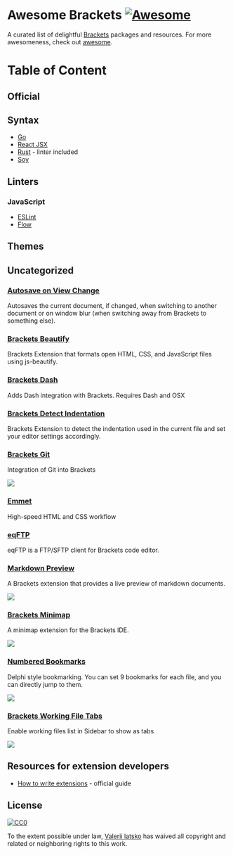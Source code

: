 # Awesome Brackets [![Awesome](https://cdn.rawgit.com/sindresorhus/awesome/d7305f38d29fed78fa85652e3a63e154dd8e8829/media/badge.svg)](https://github.com/sindresorhus/awesome)

A curated list of delightful [Brackets](https://brackets.io/) packages and resources. For more awesomeness, check out [awesome](https://github.com/sindresorhus/awesome).

# Table of Content

## Official

## Syntax

- [Go](https://github.com/devinceble/brackets-go)
- [React JSX](https://github.com/apla/brackets-jsx)
- [Rust](https://github.com/rrandom/Brackets-Rust-IDE) - linter included
- [Soy](https://github.com/bogyo/SOY-brackets)

## Linters

### JavaScript

- [ESLint](https://github.com/fdecampredon/brackets-eslint)
- [Flow](https://github.com/Wikunia/brackets-flow-lint)

## Themes

## Uncategorized

### [Autosave on View Change](https://github.com/marcantony/brackets-autosave-on-view-change)
Autosaves the current document, if changed, when switching to another document or on window blur (when switching away from Brackets to something else).

### [Brackets Beautify](https://github.com/brackets-beautify/brackets-beautify)
Brackets Extension that formats open HTML, CSS, and JavaScript files using js-beautify.

### [Brackets Dash](https://github.com/cfjedimaster/brackets-dash)
Adds Dash integration with Brackets. Requires Dash and OSX

### [Brackets Detect Indentation](https://github.com/hirse/brackets-detect-indentation)
Brackets Extension to detect the indentation used in the current file and set your editor settings accordingly.

### [Brackets Git](https://github.com/zaggino/brackets-git)
Integration of Git into Brackets 

![](https://github.com/zaggino/brackets-git/raw/master/screenshots/history.jpg)

### [Emmet](http://emmet.io/)
High-speed HTML and CSS workflow 

### [eqFTP](http://equals182.github.io/eqFTP/)
eqFTP is a FTP/SFTP client for Brackets code editor.

### [Markdown Preview](https://github.com/gruehle/MarkdownPreview)
A Brackets extension that provides a live preview of markdown documents.

![](https://github.com/gruehle/MarkdownPreview/raw/master/screenshots/markdown-preview.png?raw=true)

### [Brackets Minimap](https://github.com/zorgzerg/brackets-minimap)
A minimap extension for the Brackets IDE.

![](https://camo.githubusercontent.com/97d7f72a48c5dab39e44a4934918205cd324b9f7/68747470733a2f2f7261772e6769746875622e636f6d2f7a6f72677a6572672f627261636b6574732d6d696e696d61702f6d61737465722f627261636b6574732d6d696e696d61702e706e67)

### [Numbered Bookmarks](https://github.com/robcaa/numbered-bookmarks)
Delphi style bookmarking. You can set 9 bookmarks for each file, and you can directly jump to them.

![](https://github.com/robcaa/numbered-bookmarks/raw/master/howtouse.gif?raw=true)

### [Brackets Working File Tabs](https://github.com/demonmhon/brackets-working-file-tabs)
Enable working files list in Sidebar to show as tabs

![](https://github.com/demonmhon/brackets-working-file-tabs/raw/master/img/screenshot-1.0.3-01.png)

## Resources for extension developers

* [How to write extensions](https://github.com/adobe/brackets/wiki/How-to-write-extensions) - official guide

## License

[![CC0](http://i.creativecommons.org/p/zero/1.0/88x31.png)](http://creativecommons.org/publicdomain/zero/1.0/)

To the extent possible under law, [Valerii Iatsko](http://codingbox.io) has waived all copyright and related or neighboring rights to this work.

